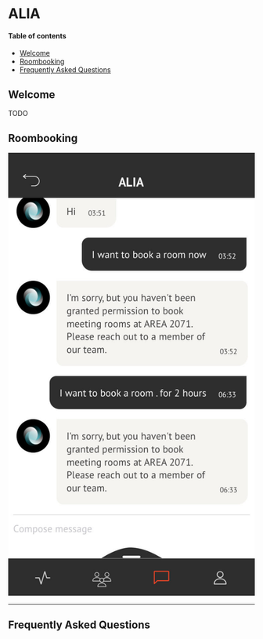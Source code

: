 # ALIA
#### Table of contents

* [Welcome](#welcome)
* [Roombooking](#roombooking)
* [Frequently Asked Questions](#frequently-asked-questions)

## Welcome
TODO

## Roombooking
![placeholder](placeholder.jpg)
___

## Frequently Asked Questions
